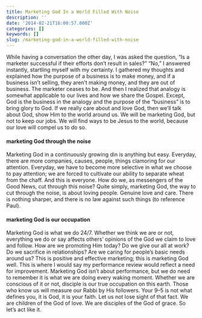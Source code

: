 ```yaml
---
title: Marketing God In a World Filled With Noise
description: ''
date: '2014-02-21T16:00:57.000Z'
categories: []
keywords: []
slug: /marketing-god-in-a-world-filled-with-noise
---
```

While having a conversation the other day, I was asked the question, “Is a marketer successful if their efforts don’t result in sales?” “No,” I answered instantly, startling myself with my certainty. I gathered my thoughts and explained how the purpose of a business is to make money, and if a business isn’t selling, they aren’t making money, and they are out of business. The marketer ceases to be. And then I realized that analogy is somewhat applicable to our lives and how we share the Gospel. Except, God is the business in the analogy and the purpose of the “business” is to bring glory to God. If we really care about and love God, then we’ll talk about God, show Him to the world around us. We will be marketing God, but not to keep our jobs. We will find ways to be Jesus to the world, because our love will compel us to do so.
#### marketing God through the noise
Marketing God in a continuously growing din is anything but easy. Everyday, there are more companies, causes, people, things clamoring for our attention. Everyday, we have to become more selective in what we choose to pay attention; we are forced to cultivate our ability to separate wheat from the chaff. And this is everyone. How do we, as messengers of the Good News, cut through this noise? Quite simply, marketing God, the way to cut through the noise, is about loving people. Genuine love and care. There is nothing sharper, and there is no law against such things (to reference Paul).
#### marketing God is our occupation
Marketing God is what we do 24/7. Whether we think we are or not, everything we do or say affects others’ opinions of the God we claim to love and follow. How are we promoting Him today? Do we give our all at work? Do we sacrifice in relationships? Are we caring for people’s basic needs around us? This is positive and effective marketing; this is marketing God well. This is where I would say my performance review would reflect a need for improvement.
Marketing God isn’t about performance, but we do need to remember it is what we are doing every waking moment. Whether we are conscious of it or not, disciple is our true occupation on this earth. Those who know us will measure our Rabbi by His followers. Your 9–5 is not what defines you, it is God, it is your faith. Let us not lose sight of that fact. We are children of the God of love. We are disciples of the God of grace. So let’s act like it.
